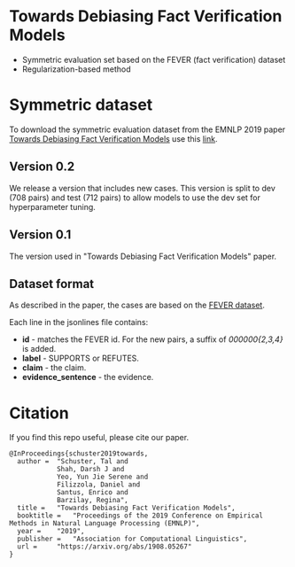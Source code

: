 # Towards Debiasing Fact Verification Models
- Symmetric evaluation set based on the FEVER (fact verification) dataset
- Regularization-based method

# Symmetric dataset 
To download the symmetric evaluation dataset from the EMNLP 2019 paper [Towards Debiasing Fact Verification Models](https://arxiv.org/abs/1908.05267) use this [link](https://github.com/TalSchuster/FeverSymmetric/raw/master/fever_symmetric_eval.jsonl).

## Version 0.2
We release a version that includes new cases. This version is split to dev (708 pairs) and test (712 pairs) to allow models to use the dev set for hyperparameter tuning. 

## Version 0.1
The version used in "Towards Debiasing Fact Verification Models" paper.

## Dataset format
As described in the paper, the cases are based on the [FEVER dataset](http://fever.ai/resources.html).

Each line in the jsonlines file contains:
* **id** - matches the FEVER id. For the new pairs, a suffix of *000000{2,3,4}* is added.
* **label** - SUPPORTS or REFUTES.
* **claim** - the claim.
* **evidence_sentence** - the evidence.

# Citation

If you find this repo useful, please cite our paper.

```
@InProceedings{schuster2019towards,
  author = 	"Schuster, Tal and
  			Shah, Darsh J and
  			Yeo, Yun Jie Serene and
  			Filizzola, Daniel and
  			Santus, Enrico and
  			Barzilay, Regina", 			
  title = 	"Towards Debiasing Fact Verification Models",
  booktitle = 	"Proceedings of the 2019 Conference on Empirical Methods in Natural Language Processing (EMNLP)",
  year = 	"2019",
  publisher = 	"Association for Computational Linguistics",
  url = 	"https://arxiv.org/abs/1908.05267"
}
```
